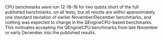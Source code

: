 CPU benchmarks were run 12-18-18 for two qubits short of the full published benchmarks, on all tests, but all results are within approximately one standard deviation of earlier November/December benchmarks, and nothing was expected to change in the QEngineCPU-based benchmarks. This motivates accepting the QEngineCPU benchmarks from late November or early December into the published results.
